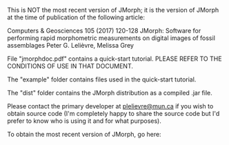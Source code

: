 This is NOT the most recent version of JMorph; it is the version of JMorph at the time of publication of the following article:

Computers & Geosciences 105 (2017) 120-128
JMorph: Software for performing rapid morphometric measurements on digital images of fossil assemblages
Peter G. Lelièvre, Melissa Grey

File "jmorphdoc.pdf" contains a quick-start tutorial. PLEASE REFER TO THE CONDITIONS OF USE IN THAT DOCUMENT.

The "example" folder contains files used in the quick-start tutorial.

The "dist" folder contains the JMorph distribution as a compiled .jar file.

Please contact the primary developer at plelievre@mun.ca if you wish to obtain source code
(I'm completely happy to share the source code but I'd prefer to know who is using it and for what purposes).

To obtain the most recent version of JMorph, go here:

